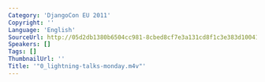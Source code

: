 ```yaml
---
Category: 'DjangoCon EU 2011'
Copyright: ''
Language: 'English'
SourceUrl: http://05d2db1380b6504cc981-8cbed8cf7e3a131cd8f1c3e383d10041.r93.cf2.rackcdn.com/djangocon-eu-2011/0_lightning-talks-monday.m4v
Speakers: []
Tags: []
ThumbnailUrl: ''
Title: '"0_lightning-talks-monday.m4v"'
---
```



